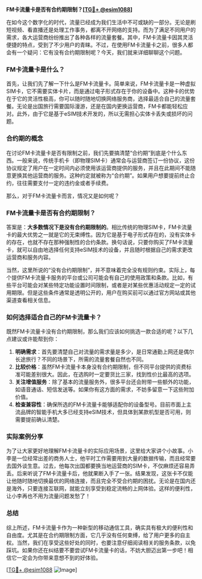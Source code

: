**FM卡流量卡是否有合约期限制？[[TG💪+ @esim1088](https://t.me/s/esim1088)]**

在如今这个数字化的时代，流量已经成为我们生活中不可或缺的一部分。无论是刷短视频、看直播还是处理工作事务，都离不开网络的支持。而为了满足不同用户的需求，各大运营商纷纷推出了各种各样的流量套餐。其中，FM卡流量卡因其灵活便捷的特点，受到了不少用户的青睐。不过，在使用FM卡流量卡之前，很多人都会有一个疑问：它有没有合约期限制呢？今天，我们就来详细聊聊这个问题。

### FM卡流量卡是什么？

首先，让我们先了解一下什么是FM卡流量卡。简单来说，FM卡流量卡是一种虚拟SIM卡，它不需要实体卡片，而是通过电子形式存在于你的设备中。这种卡的优势在于它的灵活性极高，你可以随时随地切换网络服务商，选择最适合自己的流量套餐。无论是出国旅行需要国际漫游，还是在国内更换运营商，FM卡都能轻松应对。此外，由于它是基于eSIM技术开发的，所以无需担心实体卡丢失或损坏的问题。

### 合约期的概念

在讨论FM卡流量卡是否有限制之前，我们先要搞清楚“合约期”到底是个什么东西。一般来说，传统手机卡（即物理SIM卡）通常会与运营商签订一份协议，这份协议规定了用户在一定时间内必须使用该运营商提供的服务，并且在此期间不能随意更换其他运营商的服务。这种约定就被称为“合约期”。如果用户想要提前终止合约，往往需要支付一定的违约金或者手续费。

那么，对于FM卡流量卡而言，情况又是如何呢？

### FM卡流量卡是否有合约期限制？

答案是：**大多数情况下是没有合约期限制的**。相比传统的物理SIM卡，FM卡流量卡的最大优势之一就是它的无束缚性。因为它是基于电子形式存在的，没有实体卡的存在，也就不存在那种强制性的合约条款。换句话说，只要你购买了FM卡流量卡，就可以自由地选择任何支持eSIM技术的设备，并且随时根据自己的需求更改运营商和服务内容。

当然，这里所说的“没有合约期限制”，并不意味着完全没有规则约束。实际上，每个提供FM卡流量卡服务的平台或公司可能会有自己的使用政策和条款。比如，有些平台可能会对某些特定功能设置时间限制，或者是对某些优惠活动规定一定的试用期限。但是这些条件通常是透明公开的，用户在购买前可以通过官方网站或其他渠道查看相关信息。

### 如何选择适合自己的FM卡流量卡？

既然FM卡流量卡没有合约期限制，那么我们应该如何挑选一款合适的呢？以下几点建议或许能帮到你：

1. **明确需求**：首先要清楚自己对流量的需求量是多少，是日常通勤上网还是偶尔长途旅行？不同的场景下，所需的流量套餐自然也不同。
2. **比较价格**：虽然FM卡流量卡本身没有合约期限制，但不同平台提供的资费标准可能差别很大。因此，在选购时一定要货比三家，找到性价比最高的选项。
3. **关注增值服务**：除了基本的流量服务外，很多平台还会附带一些额外的功能，如语音通话、短信发送等。如果你有这方面的需求，不妨多留意一下这些附加价值。
4. **检查兼容性**：确保所选的FM卡流量卡能够适配你的设备型号。目前市面上主流品牌的智能手机大多已经支持eSIM技术，但具体到某款机型是否可用，则需要提前确认清楚。

### 实际案例分享

为了让大家更好地理解FM卡流量卡的实际应用场景，这里给大家讲个小故事。小李是一位经常出差的商务人士，他平时工作需要用到大量的数据传输，而且经常要去国外谈生意。过去，他每次出国都要换当地运营商的SIM卡，不仅麻烦还容易弄丢。后来听说了FM卡流量卡后，他就果断入手了一张。结果发现，这张卡不仅能让他随时随地切换最优的网络连接，而且完全不受合约期的困扰。无论是在国内还是海外，只要连接互联网，就能立刻享受到稳定流畅的上网体验。这样的便利性，让小李再也不用为流量问题发愁了！

### 总结

综上所述，FM卡流量卡作为一种新型的移动通信工具，确实具有极大的便利性和自由度。尤其是在合约期限制方面，它几乎没有任何束缚，给了用户更多的自主权。当然，我们在享受这些好处的同时，也要注意仔细阅读相关的服务条款，以免踩坑。如果你还在纠结要不要尝试FM卡流量卡的话，不妨大胆迈出第一步吧！相信它一定会为你带来意想不到的好体验。

[[TG💪+ @esim1088](https://t.me/s/esim1088) ![Image](https://i.postimg.cc/4NQfJmqS/Snipaste-2025-05-13-00-14-12.png)]